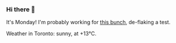### Hi there :wave:

It's Monday! I'm probably working for [this bunch](https://github.com/kohofinancial), de-flaking a test.

Weather in Toronto: sunny, at +13°C.
